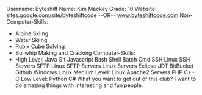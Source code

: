 Username: Byteshift
Name: Kim Mackey
Grade: 10
Website: sites.google.com/site/byteshiftcode --OR-- www.byteshiftcode.com
Non-Computer-Skills:
* Alpine Skiing
* Water Skiing
* Rubix Cube Solving
* Bullwhip Making and Cracking
Computer-Skills:
* High Level:
		Java
		Git
		Javascript
		Bash
		Shell
		Batch
		Cmd
		SSH
		Linux SSH Servers
		SFTP
		Linux SFTP Servers
		Linux Servers
		Eclipse JDT
		BitBucket
		Github
		Windows
		Linux
	Medium Level:
		Linux Apache2 Servers
		PHP
		C++
		C
	Low Level:
		Python
		C#
What you want to get out of this club?
	I want to do amazing things with interesting and fun people.
